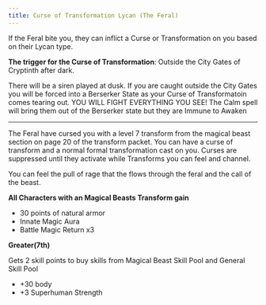 ```yaml
---
title: Curse of Transformation Lycan (The Feral)
---
```

If the Feral bite you, they can inflict a Curse or Transformation on you based on their Lycan type.

**The trigger for the Curse of Transformation**: Outside the City Gates of Cryptinth after dark. 

There will be a siren played at dusk. If you are caught outside the City Gates you will be forced into a Berserker State as your Curse of Transformatoin comes tearing out. YOU WILL FIGHT EVERYTHING YOU SEE! The Calm spell will bring them out of the Berserker state but they are Immune to Awaken

---

The Feral have cursed you with a level 7 transform from the magical beast section on page 20 of the transform packet. You can have a curse of transform and a normal formal transformation cast on you. Curses are suppressed until they activate while Transforms you can feel and channel.

You can feel the pull of rage that the flows through the feral and the call of the beast.

**All Characters with an Magical Beasts Transform gain**

- 30 points of natural armor
- Innate Magic Aura
- Battle Magic Return x3

**Greater(7th)**

Gets 2 skill points to buy skills from Magical Beast Skill Pool and General Skill Pool

- +30 body
- +3 Superhuman Strength